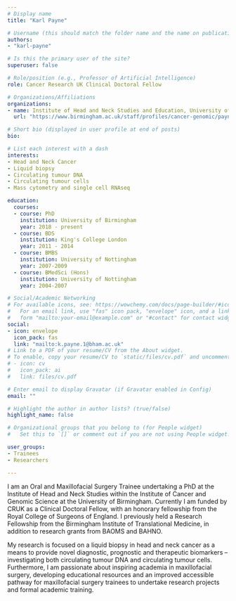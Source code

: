 ```yaml
---
# Display name
title: "Karl Payne"

# Username (this should match the folder name and the name on publications)
authors:
- "karl-payne"

# Is this the primary user of the site?
superuser: false

# Role/position (e.g., Professor of Artificial Intelligence)
role: Cancer Research UK Clinical Doctoral Fellow

# Organizations/Affiliations
organizations:
- name: Institute of Head and Neck Studies and Education, University of Birmingham
  url: "https://www.birmingham.ac.uk/staff/profiles/cancer-genomic/payne-karl.aspx"

# Short bio (displayed in user profile at end of posts)
bio: 

# List each interest with a dash
interests:
- Head and Neck Cancer
- Liquid biopsy
- Circulating tumour DNA
- Circulating tumour cells 
- Mass cytometry and single cell RNAseq

education:
  courses:
  - course: PhD
    institution: University of Birmingham
    year: 2018 - present
  - course: BDS
    institution: King's College London
    year: 2011 - 2014
  - course: BMBS
    institution: University of Nottingham
    year: 2007-2009
  - course: BMedSci (Hons)
    institution: University of Nottingham
    year: 2004-2007

# Social/Academic Networking
# For available icons, see: https://wowchemy.com/docs/page-builder/#icons
#   For an email link, use "fas" icon pack, "envelope" icon, and a link in the
#   form "mailto:your-email@example.com" or "#contact" for contact widget.
social:
- icon: envelope
  icon_pack: fas
  link: "mailto:k.payne.1@bham.ac.uk"
# Link to a PDF of your resume/CV from the About widget.
# To enable, copy your resume/CV to `static/files/cv.pdf` and uncomment the lines below.
# - icon: cv
#   icon_pack: ai
#   link: files/cv.pdf

# Enter email to display Gravatar (if Gravatar enabled in Config)
email: ""

# Highlight the author in author lists? (true/false)
highlight_name: false

# Organizational groups that you belong to (for People widget)
#   Set this to `[]` or comment out if you are not using People widget.

user_groups:
- Trainees
- Researchers

---
```

I am an Oral and Maxillofacial Surgery Trainee undertaking a PhD at the Institute of Head and Neck Studies within the Institute of Cancer and Genomic Science at the University of Birmingham. Currently I am funded by CRUK as a Clinical Doctoral Fellow, with an honorary fellowship from the Royal College of Surgeons of England. I previously held a Research Fellowship from the Birmingham Institute of Translational Medicine, in addition to research grants from BAOMS and BAHNO. 

My research is focused on a liquid biopsy in head and neck cancer as a means to provide novel diagnostic, prognostic and therapeutic biomarkers – investigating both circulating tumour DNA and circulating tumour cells. Furthermore, I am passionate about inspiring academia in maxillofacial surgery, developing educational resources and an improved accessible pathway for maxillofacial surgery trainees to undertake research projects and formal academic training. 

